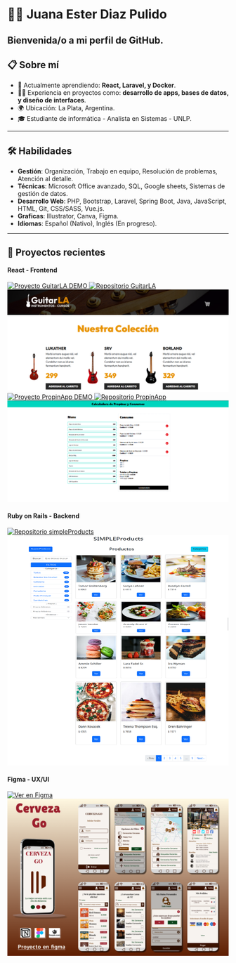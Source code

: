 # 🧑‍💻 Juana Ester Diaz Pulido


Bienvenida/o a mi perfil de GitHub. 
---

## 📋 Sobre mí

- 🌱 Actualmente aprendiendo: **React, Laravel, y Docker**.  
- 👩‍🏭 Experiencia en proyectos como: **desarrollo de apps, bases de datos, y diseño de interfaces**.  
- 🌍 Ubicación: La Plata, Argentina.  
- 🎓 Estudiante de informática - Analista en Sistemas - UNLP.  

---

## 🛠️ Habilidades

- **Gestión**: Organización, Trabajo en equipo, Resolución de problemas, Atención al detalle.
- **Técnicas**: Microsoft Office avanzado, SQL, Google sheets, Sistemas de gestión de datos.
- **Desarrollo Web**: PHP, Bootstrap, Laravel, Spring Boot, Java, JavaScript, HTML, Git, CSS/SASS, Vue.js.
- **Graficas**: Illustrator, Canva, Figma.
- **Idiomas**: Español (Nativo), Inglés (En progreso). 

---
## 🚀 Proyectos recientes

#### React - Frontend
<div>
  <a href="http://shopguitar-la.netlify.app/">
    <img src="https://img.shields.io/badge/Proyecto_GuitarLA-DEMO-blue?style=for-the-badge&logo=netlify" alt="Proyecto GuitarLA DEMO">
  </a>
   <a href="https://github.com/estidy/GuitarLA-typescript">
    <img src="https://img.shields.io/badge/Repositorio-GitHub-green?style=for-the-badge&logo=github" alt="Repositorio GuitarLA">
  </a>
   <img src="https://github.com/estidy/Guitar-LA---React/blob/main/GuitarLA.png" alt="GuitarLA">
</div>

<div>
  <a href="propinapp.netlify.app">
    <img src="https://img.shields.io/badge/Proyecto_PropinApp-DEMO-blue?style=for-the-badge&logo=netlify" alt="Proyecto PropinApp DEMO">
  </a>
  <a href="https://github.com/estidy/calculadora-propinas">
    <img src="https://img.shields.io/badge/Repositorio-GitHub-green?style=for-the-badge&logo=github" alt="Repositorio PropinApp">
  </a>
   <img src="https://github.com/estidy/calculadora-propinas/blob/main/PropinApp.png" alt="PropinApp">
</div>

#### Ruby on Rails - Backend
<div>
  <a href="https://github.com/estidy/calculadora-propinas](https://github.com/estidy/ruby_rails">
    <img src="https://img.shields.io/badge/Repositorio-GitHub-green?style=for-the-badge&logo=github" alt="Repositorio simpleProducts">
  </a>
   <img src="https://github.com/estidy/ruby_rails/blob/main/SimpleP.png" alt="simpleProducts">
</div>

#### Figma - UX/UI
<div>
  <a href="https://www.figma.com/design/XPGTVuhGnwV3d9sdva5ZXc/Cerveza-Go-App?node-id=0-1&t=Yaxiil91skPeqi2u-1">
    <img src="https://img.shields.io/badge/Ver_en_Figma-F24E1E?style=for-the-badge&logo=figma&logoColor=white" alt="Ver en Figma">
  </a>
   <img src="https://github.com/estidy/Estidy/blob/main/Cerveza%20Go%20App.png" alt="Cerveza Go">
</div>

<!--
**estidy/Estidy** is a ✨ _special_ ✨ repository because its `README.md` (this file) appears on your GitHub profile.

Here are some ideas to get you started:

- 🔭 I’m currently working on ...
- 🌱 I’m currently learning ...
- 👯 I’m looking to collaborate on ...
- 🤔 I’m looking for help with ...
- 💬 Ask me about ...
- 📫 How to reach me: ...
- 😄 Pronouns: ...
- ⚡ Fun fact: ...
-->

